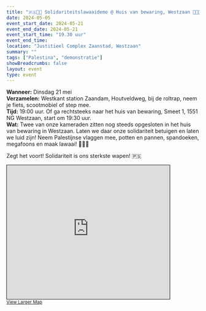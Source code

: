 ```yaml
---
title: "🇵🇸🔻📢 Solidariteitslawaaidemo @ Huis van bewaring, Westzaan 📢🔻🇵🇸"
date: 2024-05-05
event_start_date: 2024-05-21
event_end_date: 2024-05-21
event_start_time: "19.30 uur"
event_end_time: 
location: "Justitieel Complex Zaanstad, Westzaan"
summary: ""
tags: ["Palestina", "demonstratie"]
showBreadcrumbs: false
layout: event
type: event
---
```


**Wanneer:** Dinsdag 21 mei  
**Verzamelen:** Westkant station Zaandam, Houtveldweg, bij de roltrap, neem je fiets, scootmobiel of step mee.  
**Tijd:** 19:00 uur. Of ga rechtsteeks naar het huis van bewaring, Smeet 1, 1551 NG Westzaan, start om 19:30 uur.  
**Wat:** Twee van onze kameraden zitten nog steeds opgesloten in het huis van bewaring in Westzaan. Laten we daar onze solidariteit betuigen en laten we luid zijn! Neem Palestijnse vlaggen mee, potten en pannen, spandoeken, megafoons en maak lawaai! 📢📢📢

Zegt het voort! Solidariteit is ons sterkste wapen! 🇵🇸

<iframe width="425" height="350" src="https://www.openstreetmap.org/export/embed.html?bbox=4.767304658889771%2C52.43143335467911%2C4.77359175682068%2C52.43535806973726&amp;layer=mapnik" style="border: 1px solid black"></iframe><br/><small><a href="https://www.openstreetmap.org/#map=17/52.43340/4.77045">View Larger Map</a></small>